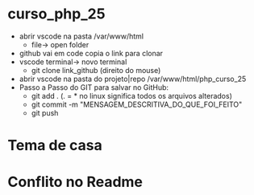 # curso_php_25
- abrir vscode na pasta /var/www/html
    - file-> open folder
- github vai em code copia o link para clonar
- vscode terminal-> novo terminal
    - git clone link_github (direito do mouse)
- abrir vscode na pasta do projeto|repo /var/www/html/php_curso_25
- Passo a Passo do GIT para salvar no GitHub:
    - git add . (. = * no linux significa todos os arquivos alterados)
    - git commit -m "MENSAGEM_DESCRITIVA_DO_QUE_FOI_FEITO"
    - git push
# Tema de casa
# Conflito no Readme
